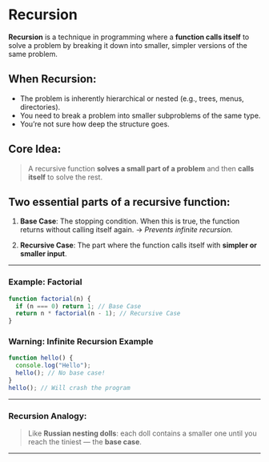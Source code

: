 # **Recursion**

**Recursion** is a technique in programming where a **function calls itself** to solve a problem by breaking it down into smaller, simpler versions of the same problem.

## When Recursion:

- The problem is inherently hierarchical or nested (e.g., trees, menus, directories).
- You need to break a problem into smaller subproblems of the same type.
- You’re not sure how deep the structure goes.

## Core Idea:

> A recursive function **solves a small part of a problem** and then **calls itself** to solve the rest.

## Two essential parts of a recursive function:

1. **Base Case**:
   The stopping condition. When this is true, the function returns without calling itself again.
   → _Prevents infinite recursion._

2. **Recursive Case**:
   The part where the function calls itself with **simpler or smaller input**.

---

### Example: Factorial

```js
function factorial(n) {
  if (n === 0) return 1; // Base Case
  return n * factorial(n - 1); // Recursive Case
}
```

### Warning: Infinite Recursion Example

```js
function hello() {
  console.log("Hello");
  hello(); // No base case!
}
hello(); // Will crash the program
```

---

### Recursion Analogy:

> Like **Russian nesting dolls**: each doll contains a smaller one until you reach the tiniest — the **base case**.

---
